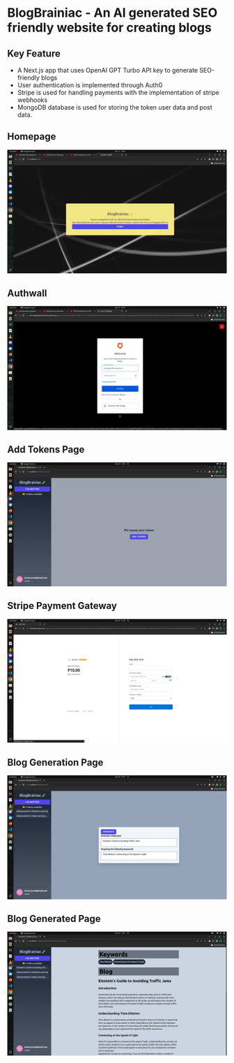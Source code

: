 # BlogBrainiac - An AI generated SEO friendly website for creating blogs

## Key Feature

- A Next.js app that uses OpenAI GPT Turbo API key to generate SEO-friendly blogs 
- User authentication is implemented through Auth0
- Stripe is used for handling payments with the implementation of stripe webhooks
- MongoDB database is used for storing the token user data and post data.

## Homepage

![Alt text](HomePage.png)

## Authwall

![Alt text](Auth.png)

## Add Tokens Page

![Alt text](<Screenshot from 2023-11-24 13-46-08.png>)

## Stripe Payment Gateway

![Alt text](<Screenshot from 2023-11-24 13-46-18.png>)

## Blog Generation Page

![Alt text](<Screenshot from 2023-11-24 14-19-52.png>)

## Blog Generated Page

![Alt text](<Screenshot from 2023-11-24 14-22-47.png>)




